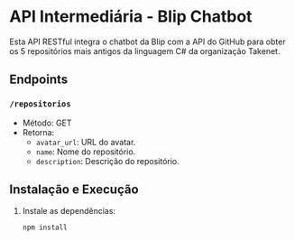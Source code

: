 # API Intermediária - Blip Chatbot

Esta API RESTful integra o chatbot da Blip com a API do GitHub para obter os 5 repositórios mais antigos da linguagem C# da organização Takenet.

## Endpoints

### `/repositorios`

- Método: GET
- Retorna:
  - `avatar_url`: URL do avatar.
  - `name`: Nome do repositório.
  - `description`: Descrição do repositório.

## Instalação e Execução

1. Instale as dependências:
   ```bash
   npm install
   ```
